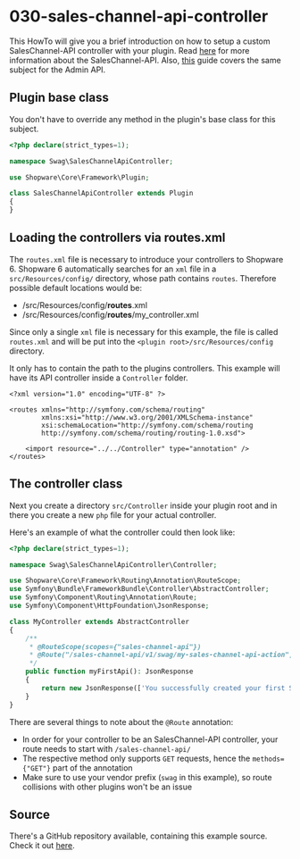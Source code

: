 # 030-sales-channel-api-controller

This HowTo will give you a brief introduction on how to setup a custom SalesChannel-API controller with your plugin. Read [here]() for more information about the SalesChannel-API. Also, [this](020-api-controller.md) guide covers the same subject for the Admin API.

## Plugin base class

You don't have to override any method in the plugin's base class for this subject.

```php
<?php declare(strict_types=1);

namespace Swag\SalesChannelApiController;

use Shopware\Core\Framework\Plugin;

class SalesChannelApiController extends Plugin
{
}
```

## Loading the controllers via routes.xml

The `routes.xml` file is necessary to introduce your controllers to Shopware 6. Shopware 6 automatically searches for an `xml` file in a `src/Resources/config/` directory, whose path contains `routes`. Therefore possible default locations would be:

* /src/Resources/config/**routes**.xml
* /src/Resources/config/**routes**/my\_controller.xml

Since only a single `xml` file is necessary for this example, the file is called `routes.xml` and will be put into the `<plugin root>/src/Resources/config` directory.

It only has to contain the path to the plugins controllers. This example will have its API controller inside a `Controller` folder.

```markup
<?xml version="1.0" encoding="UTF-8" ?>

<routes xmlns="http://symfony.com/schema/routing"
        xmlns:xsi="http://www.w3.org/2001/XMLSchema-instance"
        xsi:schemaLocation="http://symfony.com/schema/routing
        http://symfony.com/schema/routing/routing-1.0.xsd">

    <import resource="../../Controller" type="annotation" />
</routes>
```

## The controller class

Next you create a directory `src/Controller` inside your plugin root and in there you create a new `php` file for your actual controller.

Here's an example of what the controller could then look like:

```php
<?php declare(strict_types=1);

namespace Swag\SalesChannelApiController\Controller;

use Shopware\Core\Framework\Routing\Annotation\RouteScope;
use Symfony\Bundle\FrameworkBundle\Controller\AbstractController;
use Symfony\Component\Routing\Annotation\Route;
use Symfony\Component\HttpFoundation\JsonResponse;

class MyController extends AbstractController
{
    /**
     * @RouteScope(scopes={"sales-channel-api"})
     * @Route("/sales-channel-api/v1/swag/my-sales-channel-api-action", name="sales-channel-api.action.swag.my-sales-channel-api-action", methods={"GET"})
     */
    public function myFirstApi(): JsonResponse
    {
        return new JsonResponse(['You successfully created your first SalesChannel-API controller route']);
    }
}
```

There are several things to note about the `@Route` annotation:

* In order for your controller to be an SalesChannel-API controller, your route needs to start with `/sales-channel-api/`
* The respective method only supports `GET` requests, hence the `methods={"GET"}` part of the annotation
* Make sure to use your vendor prefix \(`swag` in this example\), so route collisions with other plugins won't be an issue

## Source

There's a GitHub repository available, containing this example source. Check it out [here](https://github.com/shopware/swag-docs-storefront-api-controller).

